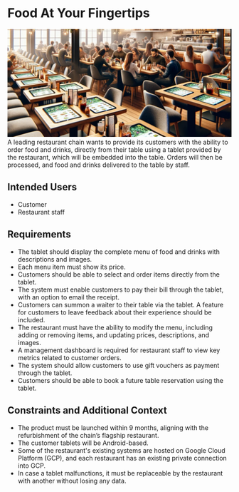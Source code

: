 # Food At Your Fingertips

![A group of people sitting at tables in a restaurant](img/resturant.png)
A leading restaurant chain wants to provide its customers with the ability to
order food and drinks, directly from their table using a tablet provided by the
restaurant, which will be embedded into the table. Orders will then be
processed, and food and drinks delivered to the table by staff.

## Intended Users

* Customer
* Restaurant staff

## Requirements

* The tablet should display the complete menu of food and drinks with
  descriptions and images.
* Each menu item must show its price.
* Customers should be able to select and order items directly from the tablet.
* The system must enable customers to pay their bill through the tablet, with an
  option to email the receipt.
* Customers can summon a waiter to their table via the tablet.
  A feature for customers to leave feedback about their experience should be
  included.
* The restaurant must have the ability to modify the menu, including adding or
  removing items, and updating prices, descriptions, and images.
* A management dashboard is required for restaurant staff to view key metrics
  related to customer orders.
* The system should allow customers to use gift vouchers as payment through the
  tablet.
* Customers should be able to book a future table reservation using the tablet.

## Constraints and Additional Context

* The product must be launched within 9 months, aligning with the refurbishment
  of the chain’s flagship restaurant.
* The customer tablets will be Android-based.
* Some of the restaurant's existing systems are hosted on Google Cloud
  Platform (GCP), and each restaurant has an existing private connection into
  GCP.
* In case a tablet malfunctions, it must be replaceable by the restaurant with
  another without losing any data.

